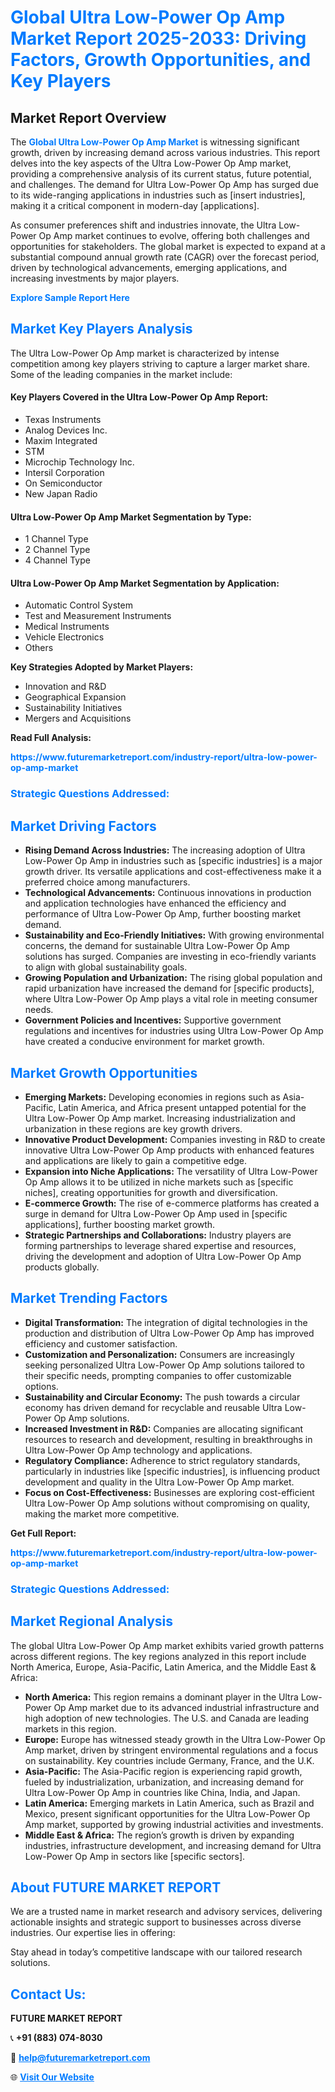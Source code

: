 <h1 style="color: #007BFF;">Global Ultra Low-Power Op Amp Market Report 2025-2033: Driving Factors, Growth Opportunities, and Key Players</h1>

<section id="overview">
<h2>Market Report Overview</h2>
<p>The <a href="https://www.futuremarketreport.com/industry-report/ultra-low-power-op-amp-market" style="color: #007BFF; text-decoration: none;"><strong>Global Ultra Low-Power Op Amp Market</strong></a> is witnessing significant growth, driven by increasing demand across various industries. This report delves into the key aspects of the Ultra Low-Power Op Amp market, providing a comprehensive analysis of its current status, future potential, and challenges. The demand for Ultra Low-Power Op Amp has surged due to its wide-ranging applications in industries such as [insert industries], making it a critical component in modern-day [applications].</p>
<p>As consumer preferences shift and industries innovate, the Ultra Low-Power Op Amp market continues to evolve, offering both challenges and opportunities for stakeholders. The global market is expected to expand at a substantial compound annual growth rate (CAGR) over the forecast period, driven by technological advancements, emerging applications, and increasing investments by major players.</p>
</section>

<section id="overview">
<p><a href="https://www.futuremarketreport.com/request-sample/reportId=85836" style="color: #007BFF; text-decoration: none;"><strong>Explore Sample Report Here</strong></a></p>
</section>

<section id="key-players">
<h2 style="color: #007BFF;">Market Key Players Analysis</h2>
<p>The Ultra Low-Power Op Amp market is characterized by intense competition among key players striving to capture a larger market share. Some of the leading companies in the market include:</p>
<h4>Key Players Covered in the Ultra Low-Power Op Amp Report:</h4>
<ul><li>Texas Instruments</li><li>Analog Devices Inc.</li><li>Maxim Integrated</li><li>STM</li><li>Microchip Technology Inc.</li><li>Intersil Corporation</li><li>On Semiconductor</li><li>New Japan Radio</li></ul>
<h4>Ultra Low-Power Op Amp Market Segmentation by Type:</h4>
<ul><li>1 Channel Type</li><li>2 Channel Type</li><li>4 Channel Type</li></ul>

<h4>Ultra Low-Power Op Amp Market Segmentation by Application:</h4>
<ul><li>Automatic Control System</li><li>Test and Measurement Instruments</li><li>Medical Instruments</li><li>Vehicle Electronics</li><li>Others</li></ul>
<p><strong>Key Strategies Adopted by Market Players:</strong></p>
<ul>
<li>Innovation and R&D</li>
<li>Geographical Expansion</li>
<li>Sustainability Initiatives</li>
<li>Mergers and Acquisitions</li>
</ul>
</section>

<section>
<p><strong>Read Full Analysis: </strong></p><a href="https://www.futuremarketreport.com/industry-report/ultra-low-power-op-amp-market" style="color: #007BFF; text-decoration: none;"><strong>https://www.futuremarketreport.com/industry-report/ultra-low-power-op-amp-market</strong></a>
<h3 style="color: #007BFF;">Strategic Questions Addressed:</h3>
</section>

<section id="driving-factors">
<h2 style="color: #007BFF;">Market Driving Factors</h2>
<ul>
<li><strong>Rising Demand Across Industries:</strong> The increasing adoption of Ultra Low-Power Op Amp in industries such as [specific industries] is a major growth driver. Its versatile applications and cost-effectiveness make it a preferred choice among manufacturers.</li>
<li><strong>Technological Advancements:</strong> Continuous innovations in production and application technologies have enhanced the efficiency and performance of Ultra Low-Power Op Amp, further boosting market demand.</li>
<li><strong>Sustainability and Eco-Friendly Initiatives:</strong> With growing environmental concerns, the demand for sustainable Ultra Low-Power Op Amp solutions has surged. Companies are investing in eco-friendly variants to align with global sustainability goals.</li>
<li><strong>Growing Population and Urbanization:</strong> The rising global population and rapid urbanization have increased the demand for [specific products], where Ultra Low-Power Op Amp plays a vital role in meeting consumer needs.</li>
<li><strong>Government Policies and Incentives:</strong> Supportive government regulations and incentives for industries using Ultra Low-Power Op Amp have created a conducive environment for market growth.</li>
</ul>
</section>

<section id="growth-opportunities">
<h2 style="color: #007BFF;">Market Growth Opportunities</h2>
<ul>
<li><strong>Emerging Markets:</strong> Developing economies in regions such as Asia-Pacific, Latin America, and Africa present untapped potential for the Ultra Low-Power Op Amp market. Increasing industrialization and urbanization in these regions are key growth drivers.</li>
<li><strong>Innovative Product Development:</strong> Companies investing in R&D to create innovative Ultra Low-Power Op Amp products with enhanced features and applications are likely to gain a competitive edge.</li>
<li><strong>Expansion into Niche Applications:</strong> The versatility of Ultra Low-Power Op Amp allows it to be utilized in niche markets such as [specific niches], creating opportunities for growth and diversification.</li>
<li><strong>E-commerce Growth:</strong> The rise of e-commerce platforms has created a surge in demand for Ultra Low-Power Op Amp used in [specific applications], further boosting market growth.</li>
<li><strong>Strategic Partnerships and Collaborations:</strong> Industry players are forming partnerships to leverage shared expertise and resources, driving the development and adoption of Ultra Low-Power Op Amp products globally.</li>
</ul>
</section>

<section id="trending-factors">
<h2 style="color: #007BFF;">Market Trending Factors</h2>
<ul>
<li><strong>Digital Transformation:</strong> The integration of digital technologies in the production and distribution of Ultra Low-Power Op Amp has improved efficiency and customer satisfaction.</li>
<li><strong>Customization and Personalization:</strong> Consumers are increasingly seeking personalized Ultra Low-Power Op Amp solutions tailored to their specific needs, prompting companies to offer customizable options.</li>
<li><strong>Sustainability and Circular Economy:</strong> The push towards a circular economy has driven demand for recyclable and reusable Ultra Low-Power Op Amp solutions.</li>
<li><strong>Increased Investment in R&D:</strong> Companies are allocating significant resources to research and development, resulting in breakthroughs in Ultra Low-Power Op Amp technology and applications.</li>
<li><strong>Regulatory Compliance:</strong> Adherence to strict regulatory standards, particularly in industries like [specific industries], is influencing product development and quality in the Ultra Low-Power Op Amp market.</li>
<li><strong>Focus on Cost-Effectiveness:</strong> Businesses are exploring cost-efficient Ultra Low-Power Op Amp solutions without compromising on quality, making the market more competitive.</li>
</ul>
</section>

<section>
<p><strong>Get Full Report: </strong></p><a href="https://www.futuremarketreport.com/industry-report/ultra-low-power-op-amp-market" style="color: #007BFF; text-decoration: none;"><strong>https://www.futuremarketreport.com/industry-report/ultra-low-power-op-amp-market</strong></a>
<h3 style="color: #007BFF;">Strategic Questions Addressed:</h3>
</section>


<section id="regional-analysis">
<h2 style="color: #007BFF;">Market Regional Analysis</h2>
<p>The global Ultra Low-Power Op Amp market exhibits varied growth patterns across different regions. The key regions analyzed in this report include North America, Europe, Asia-Pacific, Latin America, and the Middle East & Africa:</p>
<ul>
<li><strong>North America:</strong> This region remains a dominant player in the Ultra Low-Power Op Amp market due to its advanced industrial infrastructure and high adoption of new technologies. The U.S. and Canada are leading markets in this region.</li>
<li><strong>Europe:</strong> Europe has witnessed steady growth in the Ultra Low-Power Op Amp market, driven by stringent environmental regulations and a focus on sustainability. Key countries include Germany, France, and the U.K.</li>
<li><strong>Asia-Pacific:</strong> The Asia-Pacific region is experiencing rapid growth, fueled by industrialization, urbanization, and increasing demand for Ultra Low-Power Op Amp in countries like China, India, and Japan.</li>
<li><strong>Latin America:</strong> Emerging markets in Latin America, such as Brazil and Mexico, present significant opportunities for the Ultra Low-Power Op Amp market, supported by growing industrial activities and investments.</li>
<li><strong>Middle East & Africa:</strong> The region’s growth is driven by expanding industries, infrastructure development, and increasing demand for Ultra Low-Power Op Amp in sectors like [specific sectors].</li>
</ul>
</section>

<footer>
<h2 style="color: #007BFF;">About FUTURE MARKET REPORT</h2>
<p>We are a trusted name in market research and advisory services, delivering actionable insights and strategic support to businesses across diverse industries. Our expertise lies in offering:</p>

<p>Stay ahead in today’s competitive landscape with our tailored research solutions.</p>

<h2 style="color: #007BFF;">Contact Us:</h2>
<p><strong>FUTURE MARKET REPORT</strong></p>
<p>📞 <strong>+91 (883) 074-8030</strong></p>
<p>📧 <strong><a href="mailto:help@futuremarketreport.com" style="color: #007BFF;">help@futuremarketreport.com</a></strong></p>
<p>🌐 <strong><a href="https://www.futuremarketreport.com/" style="color: #007BFF;">Visit Our Website</a></strong></p>
</footer>